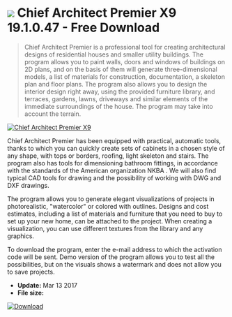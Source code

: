 # ![](https://cdn.softexe.net/static/icon/9/chief-architect-premier-x9-11132.png) Chief Architect Premier X9 19.1.0.47 - Free Download

> Chief Architect Premier is a professional tool for creating architectural designs of residential houses and smaller utility buildings. The program allows you to paint walls, doors and windows of buildings on 2D plans, and on the basis of them will generate three-dimensional models, a list of materials for construction, documentation, a skeleton plan and floor plans. The program also allows you to design the interior design right away, using the provided furniture library, and terraces, gardens, lawns, driveways and similar elements of the immediate surroundings of the house. The program may take into account the terrain.

[![Chief Architect Premier X9](https://gallery.dpcdn.pl/imgc/Tools/68446/g_-_420x350_1.5_-_x20160602160946_0.png)](https://softexe.net/win/multimedia/graphics-design/chief-architect-premier-x9:pppcb.html)

Chief Architect Premier has been equipped with practical, automatic tools, thanks to which you can quickly create sets of cabinets in a chosen style of any shape, with tops or borders, roofing, light skeleton and stairs. The program also has tools for dimensioning bathroom fittings, in accordance with the standards of the American organization NKBA . We will also find typical CAD tools for drawing and the possibility of working with DWG and DXF drawings. 
 
 
 The program allows you to generate elegant visualizations of projects in photorealistic, "watercolor" or colored with outlines. Designs and cost estimates, including a list of materials and furniture that you need to buy to set up your new home, can be attached to the project. When creating a visualization, you can use different textures from the library and any graphics.
 
 To download the program, enter the e-mail address to which the activation code will be sent. Demo version of the program allows you to test all the possibilities, but on the visuals shows a watermark and does not allow you to save projects.


- **Update:** Mar 13 2017
- **File size:** 

[![Download](https://cdn.softexe.net/static/img/download.png)](https://softexe.net/win/multimedia/graphics-design/chief-architect-premier-x9:pppcb.html)

